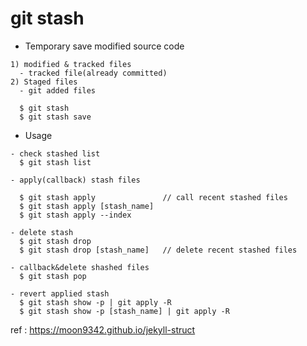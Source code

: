 

# git stash
- Temporary save modified source code
```
1) modified & tracked files
  - tracked file(already committed)
2) Staged files
  - git added files
  
  $ git stash
  $ git stash save
```
- Usage

```
- check stashed list
  $ git stash list
  
- apply(callback) stash files

  $ git stash apply               // call recent stashed files
  $ git stash apply [stash_name]
  $ git stash apply --index

- delete stash
  $ git stash drop
  $ git stash drop [stash_name]   // delete recent stashed files

- callback&delete shashed files
  $ git stash pop
  
- revert applied stash
  $ git stash show -p | git apply -R
  $ git stash show -p [stash_name] | git apply -R
```

ref : https://moon9342.github.io/jekyll-struct
